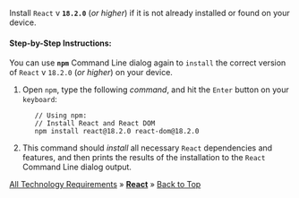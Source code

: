 ﻿
Install `React` v **`18.2.0`** (_or higher_) if it is not already installed or found on your device.

#### Step-by-Step Instructions:

You can use **`npm`** Command Line dialog again to `install` the correct version of `React` v `18.2.0` (_or higher_) on your device.
   
1. Open `npm`, type the following _command_, and hit the `Enter` button on your `keyboard`:

   ```node
      // Using npm:
      // Install React and React DOM
      npm install react@18.2.0 react-dom@18.2.0
    ```
   
   
2. This command should _install_ all necessary `React` dependencies and features, and then prints the results of the installation to the `React` Command Line dialog output.



[All Technology Requirements](https://github.com/JasonSilvestri/JSopX.BridgeTooFar/blob/master/JSopX.BridgeTooFar/Docs/Master/JSopX/Technologies.md)  »  [**React**](#React)  »  [Back to Top](#table-of-contents)